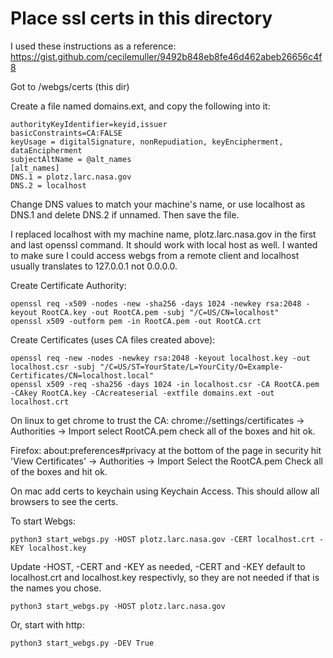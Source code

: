 # Place ssl certs in this directory

I used these instructions as a reference:
<https://gist.github.com/cecilemuller/9492b848eb8fe46d462abeb26656c4f8>

Got to /webgs/certs (this dir)

Create a file named domains.ext, and copy the following into it:

    authorityKeyIdentifier=keyid,issuer
    basicConstraints=CA:FALSE
    keyUsage = digitalSignature, nonRepudiation, keyEncipherment, dataEncipherment
    subjectAltName = @alt_names
    [alt_names]
    DNS.1 = plotz.larc.nasa.gov
    DNS.2 = localhost

Change DNS values to match your machine's name, or use localhost as DNS.1 and delete DNS.2 if unnamed. Then save the file.


I replaced localhost with my machine name, plotz.larc.nasa.gov in the first and last openssl command. It should work with local host as well. I wanted to make sure I could access webgs from a remote client and localhost usually translates to 127.0.0.1 not 0.0.0.0.

Create Certificate Authority:

    openssl req -x509 -nodes -new -sha256 -days 1024 -newkey rsa:2048 -keyout RootCA.key -out RootCA.pem -subj "/C=US/CN=localhost"
    openssl x509 -outform pem -in RootCA.pem -out RootCA.crt

Create Certificates (uses CA files created above):

    openssl req -new -nodes -newkey rsa:2048 -keyout localhost.key -out localhost.csr -subj "/C=US/ST=YourState/L=YourCity/O=Example-Certificates/CN=localhost.local"
    openssl x509 -req -sha256 -days 1024 -in localhost.csr -CA RootCA.pem -CAkey RootCA.key -CAcreateserial -extfile domains.ext -out localhost.crt



On linux to get chrome to trust the CA:
chrome://settings/certificates -> Authorities -> Import
select RootCA.pem
check all of the boxes and hit ok.

Firefox:
about:preferences#privacy
at the bottom of the page in security
hit 'View Certificates' -> Authorities -> Import
Select the RootCA.pem
Check all of the boxes and hit ok.


On mac add certs to keychain using Keychain Access. This should allow all browsers to see the certs.


To start Webgs:

    python3 start_webgs.py -HOST plotz.larc.nasa.gov -CERT localhost.crt -KEY localhost.key

Update -HOST, -CERT and -KEY as needed, -CERT and -KEY default to localhost.crt and localhost.key respectivly, so they are not needed if that is the names you chose.

    python3 start_webgs.py -HOST plotz.larc.nasa.gov


Or, start with http:

    python3 start_webgs.py -DEV True